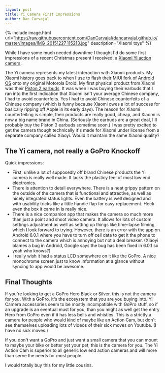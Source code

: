 ```yaml
---
layout: post
title: Yi Camera First Impressions
author: Dan Carvajal
---
```

{% include image.html url="https://raw.githubusercontent.com/DanCarvajal/dancarvajal.github.io/master/images/IMG_20151227_115213.jpg" description="Xiaomi toys" %}

While I have some much needed downtime I thought I'd do some first impressions of a recent Christmas present I received, a [Xiaomi Yi action camera](http://www.amazon.com/Xiaomi-XYACWW-Action-Camera-Wi-Fi/dp/B0148TNDXY).

The Yi camera represents my latest interaction with Xiaomi products. My Xiaomi history goes back to when I use to flash their [MIUI fork of Android OS](https://en.wikipedia.org/wiki/MIUI) onto my original Motorola Droid. My first physical product from Xiaomi was their [Piston 2 earbuds](http://www.head-fi.org/products/xiaomi-pistons-2-0-mk301). It was when I was buying their earbuds that I ran into the first indication that Xiaomi isn't your average Chinese company, I had to avoid counterfeits. Yes I had to avoid Chinese counterfeits of a Chinese company (which is funny because Xiaomi owes a lot of success for basically ripping off Apple in its early days). The reason for Xiaomi counterfeiting is simple, their products are really good, cheap, and Xiaomi is now a big name brand in China. (Seriously the earbuds are a great deal, I'll probably buy the Piston 3 earbuds sometime soon.) I was pretty excited to get the camera though technically it's made for Xiaomi under license from a separate company called Xiaoyi. Would it maintain the same Xiaomi quality?

## The Yi camera, not really a GoPro Knockoff

Quick impressions:

* First, unlike a lot of supposedly off brand Chinese products the Yi camera is really well made. It lacks the plasticy feel of most low end electronics.
* There is attention to detail everywhere. There is a neat grippy pattern on the outside of the camera that is functional and attractive, as well as nicely integrated status lights. Even the battery is well designed and with usability tricks like a little handle flap for easy replacement. Heck even the box it came in is really nice.
* There is a nice companion app that makes the camera so much more than just a point and shoot video camera. It allows for lots of custom settings adjustment as well as setting up things like time-lapse filming, which I look forward to trying. However, there is an error with the app on Android 6.0.1 where you have to turn off cell data to get it the phone to connect to the camera which is annoying but not a deal breaker. (Xiaoyi blames a bug in Android, Google says the bug has been fixed in 6.0.1 so yeah who knows?)
* I really wish it had a status LCD somewhere on it like the GoPro. A nice monochrome screen just to know information at a glance without syncing to app would be awesome.

## Final Thoughts

If you're looking to get a GoPro Hero Black or Silver, this is not the camera for you. With a GoPro, it's the ecosystem that you are you buying into. Yi Camera accessories seem to be mostly incompatible with GoPro stuff, so if an upgrade is an eventual must for you, than you might as well get the entry Hero from GoPro even if it has less bells and whistles. This is a strictly a camera for people who would kind of maybe like an Action Cam, but don't see themselves uploading lots of videos of their sick moves on Youtube. (I have no sick moves.)

If you don't want a GoPro and just want a small camera that you can mount to maybe your bike or better yet your pet, this is the camera for you. The Yi Action Cam is superior to all generic low end action cameras and will more than serve the needs for most people.

I would totally buy this for my little cousins.
